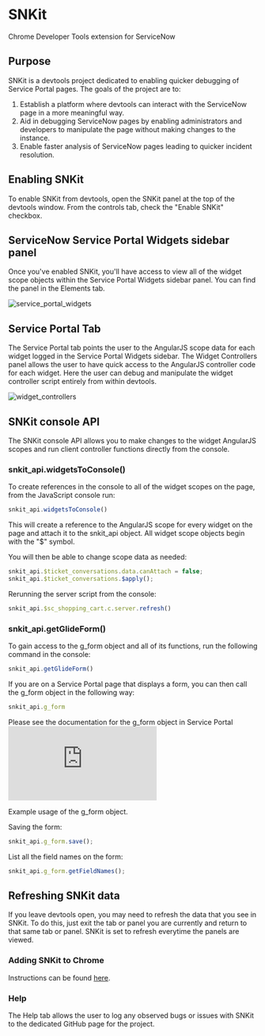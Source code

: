 # SNKit
Chrome Developer Tools extension for ServiceNow

## Purpose
SNKit is a devtools project dedicated to enabling quicker debugging of Service Portal pages. The goals of the project are to:

1. Establish a platform where devtools can interact with the ServiceNow page in a more meaningful way.
2. Aid in debugging ServiceNow pages by enabling administrators and developers to manipulate the page without making changes to the instance.
3. Enable faster analysis of ServiceNow pages leading to quicker incident resolution.

## Enabling SNKit
To enable SNKit from devtools, open the SNKit panel at the top of the devtools window. From the controls tab, check the "Enable SNKit" checkbox.

## ServiceNow Service Portal Widgets sidebar panel
Once you've enabled SNKit, you'll have access to view all of the widget scope objects within the Service Portal Widgets sidebar panel. You can find the panel in the Elements tab. 

![service_portal_widgets](https://user-images.githubusercontent.com/22809154/31272378-6f4add44-aad6-11e7-9d71-699b494e967a.jpg)

## Service Portal Tab
The Service Portal tab points the user to the AngularJS scope data for each widget logged in the Service Portal Widgets sidebar. The Widget Controllers panel allows the user to have quick access to the AngularJS controller code for each widget. Here the user can debug and manipulate the widget controller script entirely from within devtools.

![widget_controllers](https://user-images.githubusercontent.com/22809154/31272812-fac4f912-aad7-11e7-9663-7d4c80409b72.jpg)

## SNKit console API
The SNKit console API allows you to make changes to the widget AngularJS scopes and run client controller functions directly from the console.

### snkit_api.widgetsToConsole()
To create references in the console to all of the widget scopes on the page, from the JavaScript console run:

```javascript
snkit_api.widgetsToConsole()
```

This will create a reference to the AngularJS scope for every widget on the page and attach it to the snkit_api object. All widget scope objects begin with the "$" symbol.

You will then be able to change scope data as needed:

```javascript
snkit_api.$ticket_conversations.data.canAttach = false;
snkit_api.$ticket_conversations.$apply();
```

Rerunning the server script from the console:
```javascript
snkit_api.$sc_shopping_cart.c.server.refresh()
```

### snkit_api.getGlideForm()
To gain access to the g_form object and all of its functions, run the following command in the console:

```javascript
snkit_api.getGlideForm()
```

If you are on a Service Portal page that displays a form, you can then call the g_form object in the following way:

```javascript
snkit_api.g_form
```

Please see the documentation for the g_form object in Service Portal ![here](https://docs.servicenow.com/bundle/jakarta-servicenow-platform/page/build/service-portal/concept/unsupported_client_scripts.html#d1072115e130)

Example usage of the g_form object. 

Saving the form:

```javascript
snkit_api.g_form.save();
```

List all the field names on the form:

```javascript
snkit_api.g_form.getFieldNames();
```

## Refreshing SNKit data
If you leave devtools open, you may need to refresh the data that you see in SNKit. To do this, just exit the tab or panel you are currently and return to that same tab or panel. SNKit is set to refresh everytime the panels are viewed.

### Adding SNKit to Chrome
Instructions can be found [here](https://github.com/jtandy13/SNKit/wiki/Adding-SNKit-to-Chrome).

### Help
The Help tab allows the user to log any observed bugs or issues with SNKit to the dedicated GitHub page for the project.

